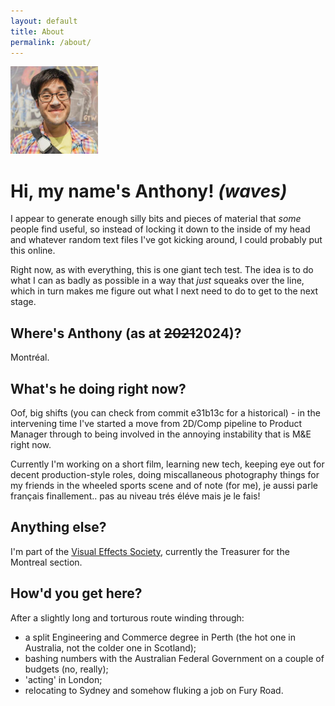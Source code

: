 ```yaml
---
layout: default
title: About
permalink: /about/
---
```


<img alt="Anthony smiling with chalk on his nose" width="140" height="140" class="img-right margin-left avatar" src="/assets/images/tanant_pic.jpg">

# Hi, my name's Anthony! *(waves)*

I appear to generate enough silly bits and pieces of material that _some_ people find useful, so instead of locking it down to the inside of my head and whatever random text files I've got kicking around, I could probably put this online.

Right now, as with everything, this is one giant tech test. The idea is to do what I can as badly as possible in a way that _just_ squeaks over the line, which in turn makes me figure out what I next need to do to get to the next stage. 

## Where's Anthony (as at ~~2021~~2024)?

Montréal.

## What's he doing right now?

Oof, big shifts (you can check from commit e31b13c for a historical) - in the intervening time I've started a move from 2D/Comp pipeline to Product Manager through to being involved in the annoying instability that is M&E right now. 

Currently I'm working on a short film, learning new tech, keeping eye out for decent production-style roles, doing miscallaneous photography things for my friends in the wheeled sports scene and of note (for me), je aussi parle français finallement.. pas au niveau trés éléve mais je le fais! 

## Anything else?

I'm part of the [Visual Effects Society](https://www.visualeffectssociety.com/), currently the Treasurer for the Montreal section.

## How'd you get here?

After a slightly long and torturous route winding through:
 - a split Engineering and Commerce degree in Perth
    (the hot one in Australia, not the colder one in Scotland);
 - bashing numbers with the Australian Federal Government on a couple of budgets (no, really);
 - 'acting' in London;
 - relocating to Sydney and somehow fluking a job on Fury Road.
